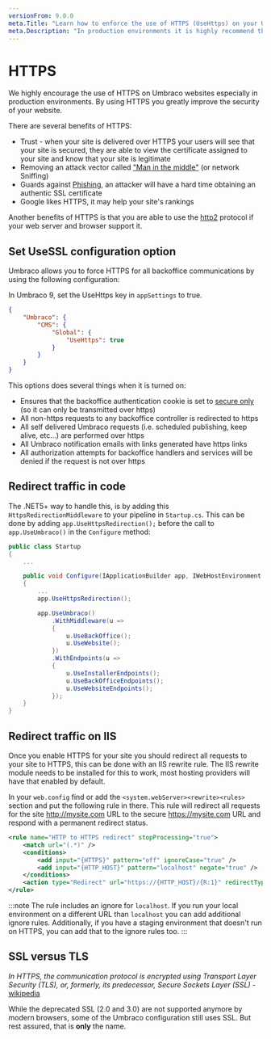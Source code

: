 ```yaml
---
versionFrom: 9.0.0
meta.Title: "Learn how to enforce the use of HTTPS (UseHttps) on your Umbraco websites."
meta.Description: "In production environments it is highly recommend that you enforce the use of HTTPS (UseHttps). It grealy increases the general trust of your site and guards you against various attacks, like "Man in the middle" and phising attacks."
---
```


# HTTPS

We highly encourage the use of HTTPS on Umbraco websites especially in production environments. By using HTTPS you greatly improve the security of your website.

There are several benefits of HTTPS:

* Trust - when your site is delivered over HTTPS your users will see that your site is secured, they are able to view the certificate assigned to your site and know that your site is legitimate
* Removing an attack vector called ["Man in the middle"](https://owasp.org/www-community/attacks/Manipulator-in-the-middle_attack) (or network Sniffing)
* Guards against [Phishing](https://en.wikipedia.org/wiki/Phishing), an attacker will have a hard time obtaining an authentic SSL certificate
* Google likes HTTPS, it may help your site's rankings

Another benefits of HTTPS is that you are able to use the [http2](https://en.wikipedia.org/wiki/HTTP/2) protocol if your web server and browser support it.

## Set UseSSL configuration option

Umbraco allows you to force HTTPS for all backoffice communications by using the following configuration:

In Umbraco 9, set the UseHttps key in `appSettings` to true.

```json
{
    "Umbraco": {
        "CMS": {
            "Global": {
                "UseHttps": true
            }
        }
    }
}
```

This options does several things when it is turned on:

* Ensures that the backoffice authentication cookie is set to [secure only](https://owasp.org/www-community/controls/SecureCookieAttribute) (so it can only be transmitted over https)
* All non-https requests to any backoffice controller is redirected to https
* All self delivered Umbraco requests (i.e. scheduled publishing, keep alive, etc...) are performed over https
* All Umbraco notification emails with links generated have https links
* All authorization attempts for backoffice handlers and services will be denied if the request is not over https

## Redirect traffic in code
The .NET5+ way to handle this, is by adding this `HttpsRedirectionMiddleware` to your pipeline in `Startup.cs`.
This can be done by adding `app.UseHttpsRedirection();` before the call to `app.UseUmbraco()` in the `Configure` method:
```cs
public class Startup
{
    ...

    public void Configure(IApplicationBuilder app, IWebHostEnvironment env)
    {
        ...
        app.UseHttpsRedirection();

        app.UseUmbraco()
            .WithMiddleware(u =>
            {
                u.UseBackOffice();
                u.UseWebsite();
            })
            .WithEndpoints(u =>
            {
                u.UseInstallerEndpoints();
                u.UseBackOfficeEndpoints();
                u.UseWebsiteEndpoints();
            });
    }
}

```



## Redirect traffic on IIS

Once you enable HTTPS for your site you should redirect all requests to your site to HTTPS, this can be done with an IIS rewrite rule.
The IIS rewrite module needs to be installed for this to work, most hosting providers will have that enabled by default.

In your `web.config` find or add the `<system.webServer><rewrite><rules>` section and put the following rule in there. This rule will redirect all requests for the site http://mysite.com URL to the secure https://mysite.com URL and respond with a permanent redirect status.

```xml
<rule name="HTTP to HTTPS redirect" stopProcessing="true">
    <match url="(.*)" />
    <conditions>
        <add input="{HTTPS}" pattern="off" ignoreCase="true" />
        <add input="{HTTP_HOST}" pattern="localhost" negate="true" />
    </conditions>
    <action type="Redirect" url="https://{HTTP_HOST}/{R:1}" redirectType="Permanent" />
</rule>
```

:::note
The rule includes an ignore for `localhost`. If you run your local environment on a different URL than `localhost` you can add additional ignore rules. Additionally, if you have a staging environment that doesn't run on HTTPS, you can add that to the ignore rules too.
:::

## SSL versus TLS

*In HTTPS, the communication protocol is encrypted using Transport Layer Security (TLS), or, formerly, its predecessor, Secure Sockets Layer (SSL)* - [wikipedia](https://en.wikipedia.org/wiki/HTTPS)

While the deprecated SSL (2.0 and 3.0) are not supported anymore by modern browsers, some of the Umbraco configuration still uses SSL. But rest assured, that is **only** the name.
